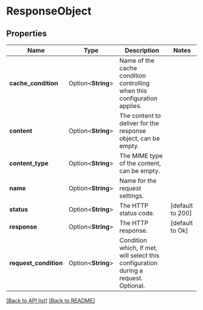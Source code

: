 # ResponseObject

## Properties

Name | Type | Description | Notes
------------ | ------------- | ------------- | -------------
**cache_condition** | Option<**String**> | Name of the cache condition controlling when this configuration applies. | 
**content** | Option<**String**> | The content to deliver for the response object, can be empty. | 
**content_type** | Option<**String**> | The MIME type of the content, can be empty. | 
**name** | Option<**String**> | Name for the request settings. | 
**status** | Option<**String**> | The HTTP status code. | [default to 200]
**response** | Option<**String**> | The HTTP response. | [default to Ok]
**request_condition** | Option<**String**> | Condition which, if met, will select this configuration during a request. Optional. | 

[[Back to API list]](../README.md#documentation-for-api-endpoints) [[Back to README]](../README.md)


